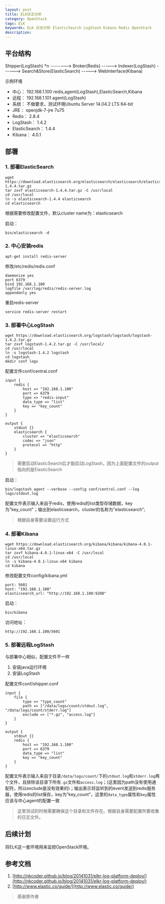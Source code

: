 ```yaml
---
layout: post
title: ELK日志分析
category: OpenStack
tags: ELK
keywords: ELK 日志分析 ElasticSearch LogStash Kibana Redis OpenStack
description: 
---
```


## 平台结构


Shipper(LogStash) *n --------> Broker(Redis) -----> Indexer(LogStash) ------> Search&Store(ElasticSearch) -----> WebInterface(Kibana)

示例环境

- 中心：	192.168.1.100 redis,agent(LogStash),ElasticSearch,Kibana
- 远程：	192.168.1.101 agent(LogStash)
- 系统：	不做要求，测试环境Ubuntu Server 14.04.2 LTS 64-bit
- JRE：		openjdk-7-jre 7u75
- Redis：	2.8.4
- LogStash：	1.4.2
- ElasticSearch：	1.4.4
- Kibana：	4.0.1

## 部署

### 1. 部署ElasticSearch

```
wget https://download.elasticsearch.org/elasticsearch/elasticsearch/elasticsearch-1.4.4.tar.gz
tar zxvf elasticsearch-1.4.4.tar.gz -C /usr/local
cd /usr/local
ln -s elasticsearch-1.4.4 elasticsearch
cd elasticsearch
```

根据需要修改配置文件，默认cluster name为：elasticsearch

启动：

`bin/elasticsearch -d`

### 2. 中心安装redis

```
apt-get install redis-server
```

修改/etc/redis/redis.conf

```
daemonize yes
port 6379
bind 192.168.1.100
logfile /var/log/redis/redis-server.log
appendonly yes
```

重启redis-server

```
service redis-server restart
```

### 3. 部署中心LogStash

```
wget https://download.elasticsearch.org/logstash/logstash/logstash-1.4.2.tar.gz
tar zxvf logstash-1.4.2.tar.gz -C /usr/local/
cd /usr/local
ln -s logstash-1.4.2 logstash
cd logstash
mkdir conf logs
```

配置文件conf/central.conf

```
input {
	redis {
		host => "192.168.1.100"
		port => 6379 
		type => "redis-input"
		data_type => "list"
		key => "key_count"
	}   
}

output {
	stdout {}
	elasticsearch {
		cluster => "elasticsearch"
		codec => "json"
		protocol => "http"
	}   
}
```

> 需要启动ElasticSearch后才能启动LogStash，因为上面配置文件的output指向的是ElasticSearch

启动：

`bin/logstash agent --verbose --config conf/central.conf --log logs/stdout.log`

配置文件表示输入来自于redis，使用redis的list类型存储数据，key为"key_count"；输出到elasticsearch，cluster的名称为"elasticsearch";

> 根据自身需要设置运行方式

### 4. 部署Kibana

```
wget https://download.elasticsearch.org/kibana/kibana/kibana-4.0.1-linux-x64.tar.gz
tar zxvf kibana-4.0.1-linux-x64 -C /usr/local
cd /usr/local
ln -s kibana-4.0.1-linux-x64 kibana
cd kibana
```

修改配置文件config/kibana.yml

```
port: 5601
host: "192.168.1.100"
elasticsearch_url: "http://192.168.1.100:9200"
```

启动：

`bin/kibana`

访问地址：

`http://192.168.1.100/5601`

### 5. 部署远程LogStash

与部署中心相似，配置文件不一样

1. 安装java运行环境
2. 安装LogStash

配置文件conf/shipper.conf

```
input {
	file {
		type => "type_count"
		path => ["/data/logs/count/stdout.log", "/data/logs/count/stderr.log"]
		exclude => ["*.gz", "access.log"]
	}   
}

output {
	stdout {}
	redis {
		host => "192.168.1.100"
		port => 6379
		data_type => "list"
		key => "key_count"
	}   
}
```

配置文件表示输入来自于目录`/data/logs/count/`下的`stdout.log`和`stderr.log`两个文件，且排除该目录下所有`.gz`文件和`access.log`；(这里因为path没有使用通配符，所以exclude是没有效果的)；输出表示将监听到的event发送到redis服务器，使用redis的list保存，key为”key_count”，这里的`data_type`属性和`key`属性应该与中心agent的配置一致

   
> 这里测试的时候需要确保这个目录和文件存在。根据自身需要配置所要收集的日志文件。

## 后续计划

将ELK这一套环境用来监控OpenStack环境。

## 参考文档

1. [http://nkcoder.github.io/blog/20141031/elkr-log-platform-deploy/](http://nkcoder.github.io/blog/20141031/elkr-log-platform-deploy/)
2. [http://www.elastic.co/guide/](http://www.elastic.co/guide/)

> 感谢原作者
